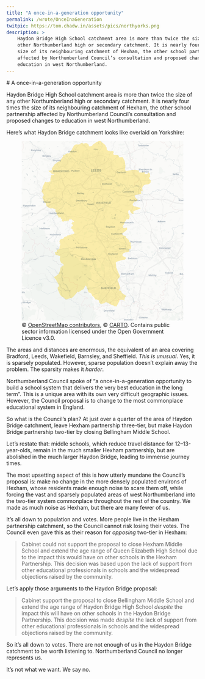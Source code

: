 ```yaml
---
title: "A once-in-a-generation opportunity"
permalink: /wrote/OnceInaGeneration
twitpic: https://tom.chadw.in/assets/pics/northyorks.png
description: >
    Haydon Bridge High School catchment area is more than twice the size of any 
    other Northumberland high or secondary catchment. It is nearly four times the 
    size of its neighbouring catchment of Hexham, the other school partnership 
    affected by Northumberland Council’s consultation and proposed changes to 
    education in west Northumberland.
---
```

<article>
# A once-in-a-generation opportunity

Haydon Bridge High School catchment area is more than twice the size of any 
other Northumberland high or secondary catchment. It is nearly four times the 
size of its neighbouring catchment of Hexham, the other school partnership 
affected by Northumberland Council’s consultation and proposed changes to 
education in west Northumberland.

Here’s what Haydon Bridge catchment looks like overlaid on Yorkshire:

<figure>
    <img src="/assets/pics/northyorks.png" alt="Haydon Bridge over Yorkshire" />
    <figcaption>
    © <a href="https://www.openstreetmap.org/copyright">OpenStreetMap contributors</a>, 
    © <a href="https://carto.com/attribution">CARTO</a>. Contains public sector information 
    licensed under the Open Government Licence v3.0.
    </figcaption>
</figure>

The areas and distances are enormous, the equivalent of an area covering 
Bradford, Leeds, Wakefield, Barnsley, and Sheffield. <em>This is unusual</em>. 
Yes, it is sparsely populated. However, sparse population doesn’t explain away 
the problem. The sparsity makes it <em>harder</em>.

Northumberland Council spoke of “a once-in-a-generation opportunity to build a 
school system that delivers the very best education in the long term”. This is 
a unique area with its own very difficult geographic issues. However, the 
Council proposal is to change to the most commonplace educational system in 
England.

So what is the Council’s plan? At just over a quarter of the area of Haydon 
Bridge catchment, leave Hexham partnership three-tier, but make Haydon Bridge 
partnership two-tier by closing Bellingham Middle School.

Let’s restate that: middle schools, which reduce travel distance for 
12–13-year-olds, remain in the much smaller Hexham partnership, but are 
abolished in the much larger Haydon Bridge, leading to immense journey times.

The most upsetting aspect of this is how utterly mundane the Council’s 
proposal is: make no change in the more densely populated environs of Hexham, 
whose residents made enough noise to scare them off, while forcing the vast 
and sparsely populated areas of west Northumberland into the two-tier system 
commonplace throughout the rest of the country. We made as much noise as 
Hexham, but there are many fewer of us.

It’s all down to population and votes. More people live in the Hexham 
partnership catchment, so the Council cannot risk losing their votes. The 
Council even gave this as their reason for <em>opposing</em> two-tier in 
Hexham:

<blockquote>Cabinet could not support the proposal to close Hexham Middle 
School and extend the age range of Queen Elizabeth High School due to the 
impact this would have on other schools in the Hexham Partnership. This 
decision was based upon the lack of support from other educational 
professionals in schools and the widespread objections raised by the 
community.</blockquote>

Let’s apply those arguments to the Haydon Bridge proposal:

<blockquote>Cabinet support the proposal to close Bellingham Middle School and 
extend the age range of Haydon Bridge High School <em>despite</em> the impact 
this will have on other schools in the Haydon Bridge Partnership. This 
decision was made <em>despite</em> the lack of support from other educational 
professionals in schools and the widespread objections raised by the community.
</blockquote>

So it’s all down to votes. There are not enough of us in the Haydon Bridge 
catchment to be worth listening to. Northumberland Council no longer 
represents us.

It’s not what we want. We say no.
</article>
